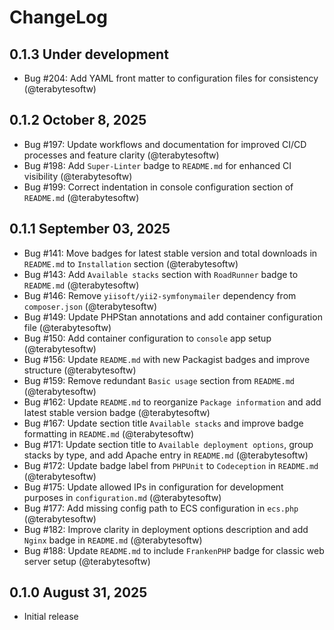 # ChangeLog

## 0.1.3 Under development

- Bug #204: Add YAML front matter to configuration files for consistency (@terabytesoftw)

## 0.1.2 October 8, 2025

- Bug #197: Update workflows and documentation for improved CI/CD processes and feature clarity (@terabytesoftw)
- Bug #198: Add `Super-Linter` badge to `README.md` for enhanced CI visibility (@terabytesoftw)
- Bug #199: Correct indentation in console configuration section of `README.md` (@terabytesoftw)

## 0.1.1 September 03, 2025

- Bug #141: Move badges for latest stable version and total downloads in `README.md` to `Installation` section (@terabytesoftw)
- Bug #143: Add `Available stacks` section with `RoadRunner` badge to `README.md` (@terabytesoftw)
- Bug #146: Remove `yiisoft/yii2-symfonymailer` dependency from `composer.json` (@terabytesoftw)
- Bug #149: Update PHPStan annotations and add container configuration file (@terabytesoftw)
- Bug #150: Add container configuration to `console` app setup (@terabytesoftw)
- Bug #156: Update `README.md` with new Packagist badges and improve structure (@terabytesoftw)
- Bug #159: Remove redundant `Basic usage` section from `README.md` (@terabytesoftw)
- Bug #162: Update `README.md` to reorganize `Package information` and add latest stable version badge (@terabytesoftw)
- Bug #167: Update section title `Available stacks` and improve badge formatting in `README.md` (@terabytesoftw)
- Bug #171: Update section title to `Available deployment options`, group stacks by type, and add Apache entry in `README.md` (@terabytesoftw)
- Bug #172: Update badge label from `PHPUnit` to `Codeception` in `README.md` (@terabytesoftw)
- Bug #175: Update allowed IPs in configuration for development purposes in `configuration.md` (@terabytesoftw)
- Bug #177: Add missing config path to ECS configuration in `ecs.php` (@terabytesoftw)
- Bug #182: Improve clarity in deployment options description and add `Nginx` badge in `README.md` (@terabytesoftw)
- Bug #188: Update `README.md` to include `FrankenPHP` badge for classic web server setup (@terabytesoftw)

## 0.1.0 August 31, 2025

- Initial release
